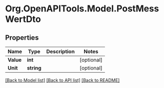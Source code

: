 # Org.OpenAPITools.Model.PostMessWertDto

## Properties

Name | Type | Description | Notes
------------ | ------------- | ------------- | -------------
**Value** | **int** |  | [optional] 
**Unit** | **string** |  | [optional] 

[[Back to Model list]](../README.md#documentation-for-models) [[Back to API list]](../README.md#documentation-for-api-endpoints) [[Back to README]](../README.md)

